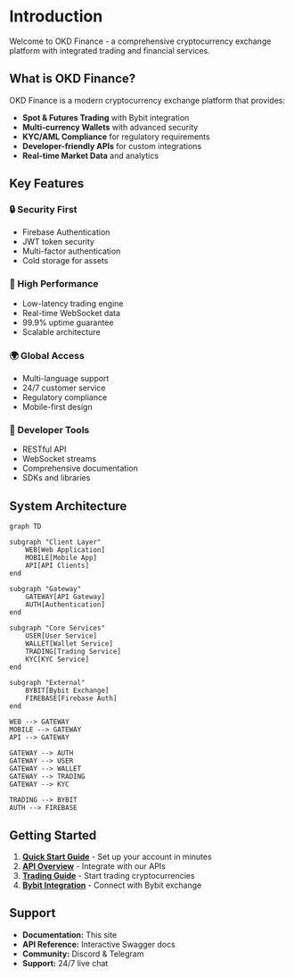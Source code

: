 # Introduction

Welcome to OKD Finance - a comprehensive cryptocurrency exchange platform with integrated trading and financial services.

## What is OKD Finance?

OKD Finance is a modern cryptocurrency exchange platform that provides:

- **Spot & Futures Trading** with Bybit integration
- **Multi-currency Wallets** with advanced security
- **KYC/AML Compliance** for regulatory requirements  
- **Developer-friendly APIs** for custom integrations
- **Real-time Market Data** and analytics

## Key Features

### 🔒 Security First
- Firebase Authentication
- JWT token security
- Multi-factor authentication
- Cold storage for assets

### 🚀 High Performance
- Low-latency trading engine
- Real-time WebSocket data
- 99.9% uptime guarantee
- Scalable architecture

### 🌍 Global Access
- Multi-language support
- 24/7 customer service
- Regulatory compliance
- Mobile-first design

### 🔌 Developer Tools
- RESTful API
- WebSocket streams
- Comprehensive documentation
- SDKs and libraries

## System Architecture

```mermaid
graph TD

subgraph "Client Layer"
    WEB[Web Application]
    MOBILE[Mobile App]
    API[API Clients]
end

subgraph "Gateway"
    GATEWAY[API Gateway]
    AUTH[Authentication]
end

subgraph "Core Services"
    USER[User Service]
    WALLET[Wallet Service]
    TRADING[Trading Service]
    KYC[KYC Service]
end

subgraph "External"
    BYBIT[Bybit Exchange]
    FIREBASE[Firebase Auth]
end

WEB --> GATEWAY
MOBILE --> GATEWAY
API --> GATEWAY

GATEWAY --> AUTH
GATEWAY --> USER
GATEWAY --> WALLET
GATEWAY --> TRADING
GATEWAY --> KYC

TRADING --> BYBIT
AUTH --> FIREBASE
```

## Getting Started

1. **[Quick Start Guide](/en/guide/quick-start)** - Set up your account in minutes
2. **[API Overview](/en/api/overview)** - Integrate with our APIs
3. **[Trading Guide](/en/trading/overview)** - Start trading cryptocurrencies
4. **[Bybit Integration](/en/bybit/overview)** - Connect with Bybit exchange

## Support

- **Documentation:** This site
- **API Reference:** Interactive Swagger docs
- **Community:** Discord & Telegram
- **Support:** 24/7 live chat 